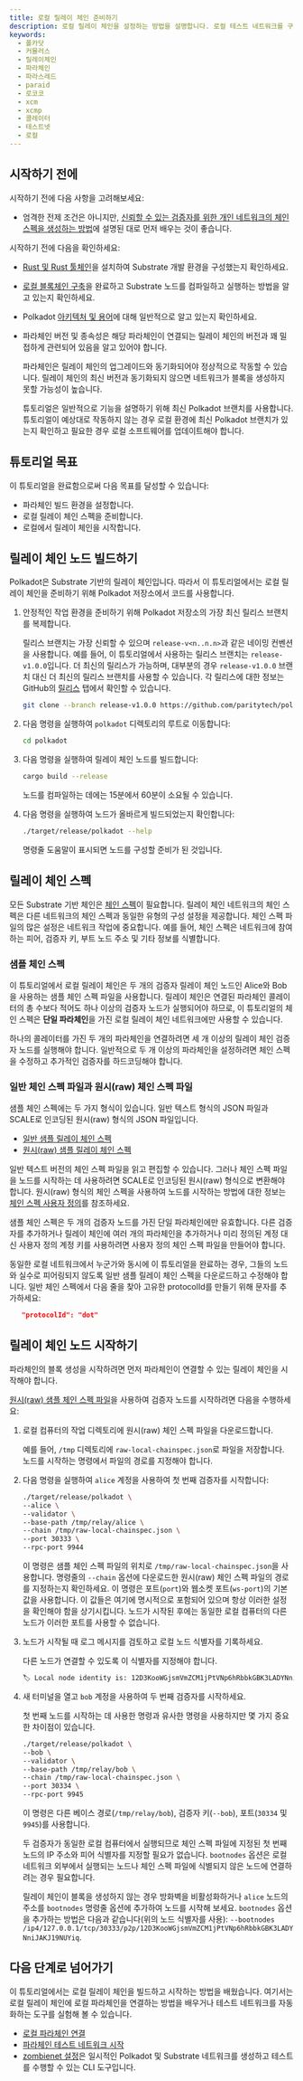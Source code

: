 ```yaml
---
title: 로컬 릴레이 체인 준비하기
description: 로컬 릴레이 체인을 설정하는 방법을 설명합니다. 로컬 테스트 네트워크를 구성하기 위해 테스트 파라체인 노드가 연결할 수 있는 로컬 릴레이 체인이 필요합니다.
keywords:
  - 폴카닷
  - 커뮬러스
  - 릴레이체인
  - 파라체인
  - 파라스레드
  - paraid
  - 로코코
  - xcm
  - xcmp
  - 콜레이터
  - 테스트넷
  - 로컬
---
```


## 시작하기 전에

시작하기 전에 다음 사항을 고려해보세요:

- 엄격한 전제 조건은 아니지만, [신뢰할 수 있는 검증자를 위한 개인 네트워크의 체인 스펙을 생성하는 방법](/tutorials/build-a-blockchain/add-trusted-nodes/)에 설명된 대로 먼저 배우는 것이 좋습니다.

시작하기 전에 다음을 확인하세요:

- [Rust 및 Rust 툴체인](/install/)을 설치하여 Substrate 개발 환경을 구성했는지 확인하세요.

- [로컬 블록체인 구축](/tutorials/build-a-blockchain/build-local-blockchain/)을 완료하고 Substrate 노드를 컴파일하고 실행하는 방법을 알고 있는지 확인하세요.

- Polkadot [아키텍처 및 용어](https://wiki.polkadot.network/docs/learn-architecture)에 대해 일반적으로 알고 있는지 확인하세요.

- 파라체인 버전 및 종속성은 해당 파라체인이 연결되는 릴레이 체인의 버전과 꽤 밀접하게 관련되어 있음을 알고 있어야 합니다.

  파라체인은 릴레이 체인의 업그레이드와 동기화되어야 정상적으로 작동할 수 있습니다.
  릴레이 체인의 최신 버전과 동기화되지 않으면 네트워크가 블록을 생성하지 못할 가능성이 높습니다.

  튜토리얼은 일반적으로 기능을 설명하기 위해 최신 Polkadot 브랜치를 사용합니다.
  튜토리얼이 예상대로 작동하지 않는 경우 로컬 환경에 최신 Polkadot 브랜치가 있는지 확인하고 필요한 경우 로컬 소프트웨어를 업데이트해야 합니다.

## 튜토리얼 목표

이 튜토리얼을 완료함으로써 다음 목표를 달성할 수 있습니다:

- 파라체인 빌드 환경을 설정합니다.
- 로컬 릴레이 체인 스펙을 준비합니다.
- 로컬에서 릴레이 체인을 시작합니다.

## 릴레이 체인 노드 빌드하기

Polkadot은 Substrate 기반의 릴레이 체인입니다.
따라서 이 튜토리얼에서는 로컬 릴레이 체인을 준비하기 위해 Polkadot 저장소에서 코드를 사용합니다.

1. 안정적인 작업 환경을 준비하기 위해 Polkadot 저장소의 가장 최신 릴리스 브랜치를 복제합니다.
   
   릴리스 브랜치는 가장 신뢰할 수 있으며 `release-v<n..n.n>`과 같은 네이밍 컨벤션을 사용합니다.
   예를 들어, 이 튜토리얼에서 사용하는 릴리스 브랜치는 `release-v1.0.0`입니다.
   더 최신의 릴리스가 가능하며, 대부분의 경우 `release-v1.0.0` 브랜치 대신 더 최신의 릴리스 브랜치를 사용할 수 있습니다.
   각 릴리스에 대한 정보는 GitHub의 [릴리스](https://github.com/paritytech/polkadot/releases) 탭에서 확인할 수 있습니다.
   
   ```bash
   git clone --branch release-v1.0.0 https://github.com/paritytech/polkadot-sdk.git
   ```

2. 다음 명령을 실행하여 `polkadot` 디렉토리의 루트로 이동합니다:
   
   ```bash
   cd polkadot
   ```

3. 다음 명령을 실행하여 릴레이 체인 노드를 빌드합니다:
   
   ```bash
   cargo build --release
   ```
   
   노드를 컴파일하는 데에는 15분에서 60분이 소요될 수 있습니다.

4. 다음 명령을 실행하여 노드가 올바르게 빌드되었는지 확인합니다:
   
   ```bash
   ./target/release/polkadot --help
   ```

   명령줄 도움말이 표시되면 노드를 구성할 준비가 된 것입니다.

## 릴레이 체인 스펙

모든 Substrate 기반 체인은 [체인 스펙](/build/chain-spec/)이 필요합니다.
릴레이 체인 네트워크의 체인 스펙은 다른 네트워크의 체인 스펙과 동일한 유형의 구성 설정을 제공합니다.
체인 스펙 파일의 많은 설정은 네트워크 작업에 중요합니다.
예를 들어, 체인 스펙은 네트워크에 참여하는 피어, 검증자 키, 부트 노드 주소 및 기타 정보를 식별합니다.

### 샘플 체인 스펙

이 튜토리얼에서 로컬 릴레이 체인은 두 개의 검증자 릴레이 체인 노드인 Alice와 Bob을 사용하는 샘플 체인 스펙 파일을 사용합니다.
릴레이 체인은 연결된 파라체인 콜레이터의 총 수보다 적어도 하나 이상의 검증자 노드가 실행되어야 하므로, 이 튜토리얼의 체인 스펙은 **단일 파라체인**을 가진 로컬 릴레이 체인 네트워크에만 사용할 수 있습니다.

하나의 콜레이터를 가진 두 개의 파라체인을 연결하려면 세 개 이상의 릴레이 체인 검증자 노드를 실행해야 합니다.
일반적으로 두 개 이상의 파라체인을 설정하려면 체인 스펙을 수정하고 추가적인 검증자를 하드코딩해야 합니다.

### 일반 체인 스펙 파일과 원시(raw) 체인 스펙 파일

샘플 체인 스펙에는 두 가지 형식이 있습니다. 일반 텍스트 형식의 JSON 파일과 SCALE로 인코딩된 원시(raw) 형식의 JSON 파일입니다.

- [일반 샘플 릴레이 체인 스펙](/assets/tutorials/relay-chain-specs/plain-local-chainspec.json)
- [원시(raw) 샘플 릴레이 체인 스펙](/assets/tutorials/relay-chain-specs/raw-local-chainspec.json)

일반 텍스트 버전의 체인 스펙 파일을 읽고 편집할 수 있습니다.
그러나 체인 스펙 파일을 노드를 시작하는 데 사용하려면 SCALE로 인코딩된 원시(raw) 형식으로 변환해야 합니다.
원시(raw) 형식의 체인 스펙을 사용하여 노드를 시작하는 방법에 대한 정보는 [체인 스펙 사용자 정의](/reference/how-to-guides/basics/customize-a-chain-specification/)를 참조하세요.

샘플 체인 스펙은 두 개의 검증자 노드를 가진 단일 파라체인에만 유효합니다.
다른 검증자를 추가하거나 릴레이 체인에 여러 개의 파라체인을 추가하거나 미리 정의된 계정 대신 사용자 정의 계정 키를 사용하려면 사용자 정의 체인 스펙 파일을 만들어야 합니다.

동일한 로컬 네트워크에서 누군가와 동시에 이 튜토리얼을 완료하는 경우, 그들의 노드와 실수로 피어링되지 않도록 일반 샘플 릴레이 체인 스펙을 다운로드하고 수정해야 합니다. 일반 체인 스펙에서 다음 줄을 찾아 고유한 protocolId를 만들기 위해 문자를 추가하세요:

```json
   "protocolId": "dot"
```

## 릴레이 체인 노드 시작하기

파라체인의 블록 생성을 시작하려면 먼저 파라체인이 연결할 수 있는 릴레이 체인을 시작해야 합니다.

[원시(raw) 샘플 체인 스펙 파일](/assets/tutorials/relay-chain-specs/raw-local-chainspec.json)을 사용하여 검증자 노드를 시작하려면 다음을 수행하세요:

1. 로컬 컴퓨터의 작업 디렉토리에 원시(raw) 체인 스펙 파일을 다운로드합니다.
   
   예를 들어, `/tmp` 디렉토리에 `raw-local-chainspec.json`로 파일을 저장합니다.
   노드를 시작하는 명령에서 파일의 경로를 지정해야 합니다.

2. 다음 명령을 실행하여 `alice` 계정을 사용하여 첫 번째 검증자를 시작합니다:
   
   ```bash
   ./target/release/polkadot \
   --alice \
   --validator \
   --base-path /tmp/relay/alice \
   --chain /tmp/raw-local-chainspec.json \
   --port 30333 \
   --rpc-port 9944
   ```

   이 명령은 샘플 체인 스펙 파일의 위치로 `/tmp/raw-local-chainspec.json`을 사용합니다.
   명령줄의 `--chain` 옵션에 다운로드한 원시(raw) 체인 스펙 파일의 경로를 지정하는지 확인하세요.
   이 명령은 포트(`port`)와 웹소켓 포트(`ws-port`)의 기본값을 사용합니다.
   이 값들은 여기에 명시적으로 포함되어 있으며 항상 이러한 설정을 확인해야 함을 상기시킵니다.
   노드가 시작된 후에는 동일한 로컬 컴퓨터의 다른 노드가 이러한 포트를 사용할 수 없습니다.

3. 노드가 시작될 때 로그 메시지를 검토하고 로컬 노드 식별자를 기록하세요.
   
   다른 노드가 연결할 수 있도록 이 식별자를 지정해야 합니다.
   
   ```bash
   🏷 Local node identity is: 12D3KooWGjsmVmZCM1jPtVNp6hRbbkGBK3LADYNniJAKJ19NUYiq
   ```

4. 새 터미널을 열고 `bob` 계정을 사용하여 두 번째 검증자를 시작하세요.
   
   첫 번째 노드를 시작하는 데 사용한 명령과 유사한 명령을 사용하지만 몇 가지 중요한 차이점이 있습니다.
   
   ```bash
   ./target/release/polkadot \
   --bob \
   --validator \
   --base-path /tmp/relay/bob \
   --chain /tmp/raw-local-chainspec.json \
   --port 30334 \
   --rpc-port 9945
   ```
   
   이 명령은 다른 베이스 경로(`/tmp/relay/bob`), 검증자 키(`--bob`), 포트(`30334` 및 `9945`)를 사용합니다.
   
   두 검증자가 동일한 로컬 컴퓨터에서 실행되므로 체인 스펙 파일에 지정된 첫 번째 노드의 IP 주소와 피어 식별자를 지정할 필요가 없습니다.
   `bootnodes` 옵션은 로컬 네트워크 외부에서 실행되는 노드나 체인 스펙 파일에 식별되지 않은 노드에 연결하려는 경우 필요합니다.

   릴레이 체인이 블록을 생성하지 않는 경우 방화벽을 비활성화하거나 `alice` 노드의 주소를 `bootnodes` 명령줄 옵션에 추가하여 노드를 시작해 보세요.
   `bootnodes` 옵션을 추가하는 방법은 다음과 같습니다(위의 노드 식별자를 사용): `--bootnodes /ip4/127.0.0.1/tcp/30333/p2p/12D3KooWGjsmVmZCM1jPtVNp6hRbbkGBK3LADYNniJAKJ19NUYiq`.

## 다음 단계로 넘어가기

이 튜토리얼에서는 로컬 릴레이 체인을 빌드하고 시작하는 방법을 배웠습니다.
여기서는 로컬 릴레이 체인에 로컬 파라체인을 연결하는 방법을 배우거나 테스트 네트워크를 자동화하는 도구를 실험해 볼 수 있습니다.

- [로컬 파라체인 연결](/tutorials/build-a-parachain/connect-a-local-parachain/)
- [파라체인 테스트 네트워크 시작](https://github.com/open-web3-stack/parachain-launch)
- [zombienet 설정](https://github.com/paritytech/zombienet)은 일시적인 Polkadot 및 Substrate 네트워크를 생성하고 테스트를 수행할 수 있는 CLI 도구입니다.

<!-- TODO NEW CONTENT docker and using prebuilt bins suggested https://github.com/substrate-developer-hub/substrate-docs/issues/1073 -->

<!-- TODO NEW CONTENT add details about these in HTG pages and link here in stead on these https://github.com/substrate-developer-hub/substrate-docs/issues/1098 -->